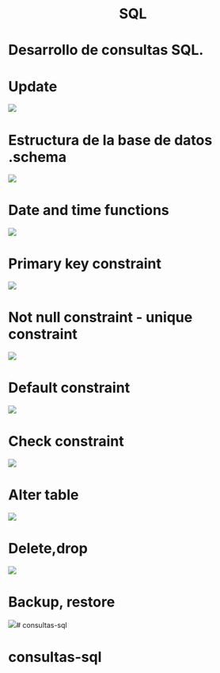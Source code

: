 # <CENTER>SQL

# Desarrollo  de consultas SQL.

# Update

<img src = sq1.jpg> 



# Estructura de la base de datos .schema
 <img src = s3.png>


# Date and time functions
 <img src = s4.png>


# Primary key constraint
 <img src = s5.png>


# Not null constraint - unique constraint
 <img src = s6.png>


# Default constraint


 <img src = s7.png>

# Check constraint
 <img src = s8.png>

# Alter table
 <img src = s9.png>


# Delete,drop
<img src = s10.png>

# Backup, restore
<img src = s11.png># consultas-sql
# consultas-sql
